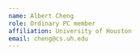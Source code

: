 ```yaml
---
name: Albert Cheng 
role: Ordinary PC member 
affiliation: University of Houston 
email: cheng@cs.uh.edu 
---
```

